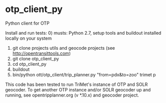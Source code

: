 otp_client_py
===============

Python client for OTP

Install and run tests:
0) musts: Python 2.7, setup tools and buildout installed locally on your system
1) git clone projects utils and geocode projects (see http://opentransittools.com)
2) git clone otp_client_py
3) cd otp_client_py
4) buildout
5) bin/python ott/otp_client/trip_planner.py "from=pdx&to=zoo" trimet p 

This code has been tested to run TriMet's instance of OTP and SOLR geocoder.  To get another OTP instance and/or SOLR geocoder up and running, see opentripplanner.org (v *.10.x) and geocoder project.


